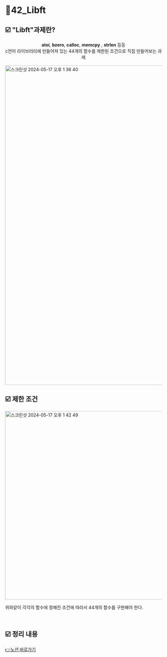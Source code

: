 # 📜42_Libft


##  ☑️ "Libft"과제란?
<div align="center"><strong>atoi</strong>, <strong>bzero</strong>, <strong>calloc</strong>, <strong>memcpy</strong> , <strong>strlen</strong> 등등 <br />
c언어 라이브러리에 만들어져 있는 44개의 함수를 제한된 조건으로 직접 만들어보는 과제
</div>
<br />

<img width="1026" alt="스크린샷 2024-05-17 오후 1 36 40" src="https://github.com/exceed96/Personal_42Libft/assets/90549959/4b05dcae-4cb2-4910-b16d-fe67d65aea6f">

<br />

##  ☑️ 제한 조건
<img width="606" alt="스크린샷 2024-05-17 오후 1 42 49" src="https://github.com/exceed96/Personal_42Libft/assets/90549959/489efc4e-41eb-4afd-bdbf-a6d5fffc2990">

위와같이 각각의 함수에 정해진 조건에 따라서 44개의 함수를 구현해야 한다.

<br />

## ☑️ 정리 내용

[👉노션 바로가기]([https://leebo-ram.github.io/Navbar/](https://www.notion.so/a466d432d2f24dc9a367832e1206c1f9?v=269bb5f9b5de4cba8015271f939df121&pvs=4))

